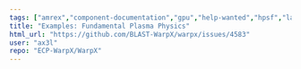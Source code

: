 ```yaml
---
tags: ["amrex","component-documentation","gpu","help-wanted","hpsf","laser","particle-in-cell","physics","pic","plasma","research","simulation"]
title: "Examples: Fundamental Plasma Physics"
html_url: "https://github.com/BLAST-WarpX/warpx/issues/4583"
user: "ax3l"
repo: "ECP-WarpX/WarpX"
---
```


